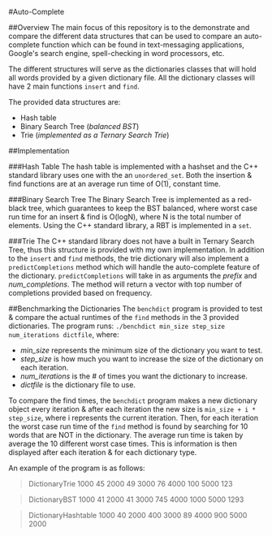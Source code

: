 #Auto-Complete

##Overview
The main focus of this repository is to the demonstrate and compare the different data structures that can be used to compare an auto-complete function which can be found in text-messaging applications, Google's search engine, spell-checking in word processors, etc.

The different structures will serve as the dictionaries classes that will hold all words provided by a given dictionary file. All the dictionary classes will have 2 main functions `insert` and `find`. 

The provided data structures are:

* Hash table
* Binary Search Tree (*balanced BST*)
* Trie (*implemented as a Ternary Search Trie*)


##Implementation

###Hash Table
The hash table is implemented with a hashset and the C++ standard library uses one with the an `unordered_set`. Both the insertion & find functions are at an average run time of O(1), constant time.

###Binary Search Tree
The Binary Search Tree is implemented as a red-black tree, which guarantees to keep the BST balanced, where worst case run time for an insert & find is O(logN), where N is the total number of elements. Using the C++ standard library, a RBT is implemented in a `set`.

###Trie
The C++ standard library does not have a built in Ternary Search Tree, thus this structure is provided with my own implementation. In addition to the `insert` and `find` methods, the trie dictionary will also implement a `predictCompletions` method which will handle the auto-complete feature of the dictionary. `predictCompletions` will take in as arguments the *prefix* and *num_completions*. The method will return a vector with top number of completions provided based on frequency. 

##Benchmarking the Dictionaries
The `benchdict` program is provided to test & compare the actual runtimes of the `find` methods in the 3 provided dictionaries. The program runs: `./benchdict min_size step_size num_iterations dictfile`, where: 

* *min_size* represents the minimum size of the dictionary you want to test.
* *step_size* is how much you want to increase the size of the dictionary on each iteration.
* *num_iterations* is the # of times you want the dictionary to increase.
* *dictfile* is the dictionary file to use.

To compare the find times, the `benchdict` program makes a new dictionary object every iteration & after each iteration the new size is `min_size + i * step_size`, where i represents the current iteration. Then, for each iteration the worst case run time of the `find` method is found by searching for 10 words that are NOT in the dictionary. The average run time is taken by average the 10 different worst case times. This is information is then displayed after each iteration & for each dictionary type. 

An example of the program is as follows:

> DictionaryTrie
> 1000    45
> 2000    49
> 3000    76
> 4000    100
> 5000    123

> DictionaryBST
> 1000    41
> 2000    41
> 3000    745
> 4000    1000
> 5000    1293

> DictionaryHashtable
> 1000    40
> 2000    400
> 3000    89
> 4000    900
> 5000    2000